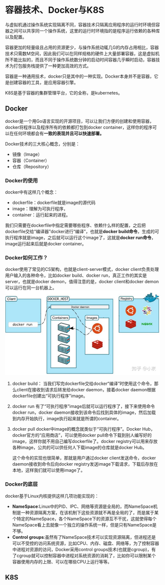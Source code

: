 # 容器技术、Docker与K8S
与虚拟机通过操作系统实现隔离不同，容器技术只隔离应用程序的运行时环境但容器之间可以共享同一个操作系统，这里的运行时环境指的是程序运行依赖的各种库以及配置。

容器更加的轻量级且占用的资源更少，与操作系统动辄几G的内存占用相比，容器技术只需数M空间，因此我们可以在同样规格的硬件上大量部署容器，这是虚拟机所不能比拟的，而且不同于操作系统数分钟的启动时间容器几乎瞬时启动，容器技术为打包服务栈提供了一种更加高效的方式。

容器是一种通用技术，docker只是其中的一种实现。Docker本身并不是容器，它是创建容器的工具，是应用容器引擎。

K8S是基于容器的集群管理平台，它的全称，是kubernetes。

## Docker

docker是一个用Go语言实现的开源项目，可以让我们方便的创建和使用容器，docker将程序以及程序所有的依赖都打包到docker container，这样你的程序可以在任何环境都会有**一致的表现并且可以快速部署。**

Docker技术的三大核心概念，分别是：

- 镜像（Image）
- 容器（Container）
- 仓库（Repository）

### Docker的使用

docker中有这样几个概念：

- dockerfile：dockerfile就是image的源代码
- image：理解为可执行程序，
- container：运行起来的进程。

我们只需要在dockerfile中指定需要哪些程序、依赖什么样的配置，之后把dockerfile交给“编译器”docker进行“编译”，也就是**docker build命令**，生成的可执行程序就是image，之后就可以运行这个image了，这就是**docker run命令**，image运行起来后就是docker container。

### Docker如何工作？

docker使用了常见的CS架构，也就是client-server模式，docker client负责处理用户输入的各种命令，比如docker build、docker run，真正工作的其实是server，也就是docker demon，值得注意的是，docker client和docker demon可以运行在同一台机器上。
<img src="img/docker_struct.jpg" alt="图片alt" title="Docker">

1. docker build：
   当我们写完dockerfile交给docker“编译”时使用这个命令，那么client在接收到请求后转发给docker daemon，接着docker daemon根据dockerfile创建出“可执行程序”image。
2. docker run
    有了“可执行程序”image后就可以运行程序了，接下来使用命令docker run，docker daemon接收到该命令后找到具体的image，然后加载到内存开始执行，image执行起来就是所谓的container。
3. docker pull
    docker中image的概念就类似于“可执行程序”。Docker Hub，docker官方的“应用商店”，可以使用docker pull命令下载到别人编写好的image，这样你就不用自己编写dockerfile了。docker registry可以用来存放各种image，公共的可以供任何人下载image的仓库就是docker Hub。

    这个命令的实现也很简单，那就是用户通过docker client发送命令，docker daemon接收到命令后向docker registry发送image下载请求，下载后存放在本地，这样我们就可以使用image了。

### Docker的底层
docker基于Linux内核提供这样几项功能实现的：
- **NameSpace**:Linux中的PID、IPC、网络等资源是全局的，而NameSpace机制是一种资源隔离方案，在该机制下这些资源就不再是全局的了，而是属于某个特定的NameSpace，各个NameSpace下的资源互不干扰，这就使得每个NameSpace看上去就像一个独立的操作系统一样，但是只有NameSpace是不够。
- **Control groups**:虽然有了NameSpace技术可以实现资源隔离，但进程还是可以不受控的访问系统资源，比如CPU、内存、磁盘、网络等，为了控制容器中进程对资源的访问，Docker采用control groups技术(也就是cgroup)，有了cgroup就可以控制容器中进程对系统资源的消耗了，比如你可以限制某个容器使用内存的上限、可以在哪些CPU上运行等等。

## K8S
